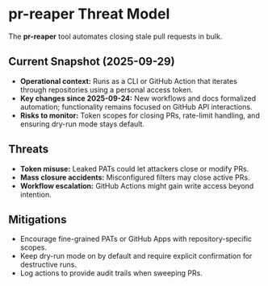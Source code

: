 # pr-reaper Threat Model

The **pr-reaper** tool automates closing stale pull requests in bulk.

## Current Snapshot (2025-09-29)

- **Operational context:** Runs as a CLI or GitHub Action that iterates through repositories using a
  personal access token.
- **Key changes since 2025-09-24:** New workflows and docs formalized automation; functionality
  remains focused on GitHub API interactions.
- **Risks to monitor:** Token scopes for closing PRs, rate-limit handling, and ensuring dry-run mode
  stays default.

## Threats

- **Token misuse:** Leaked PATs could let attackers close or modify PRs.
- **Mass closure accidents:** Misconfigured filters may close active PRs.
- **Workflow escalation:** GitHub Actions might gain write access beyond intention.

## Mitigations

- Encourage fine-grained PATs or GitHub Apps with repository-specific scopes.
- Keep dry-run mode on by default and require explicit confirmation for destructive runs.
- Log actions to provide audit trails when sweeping PRs.
